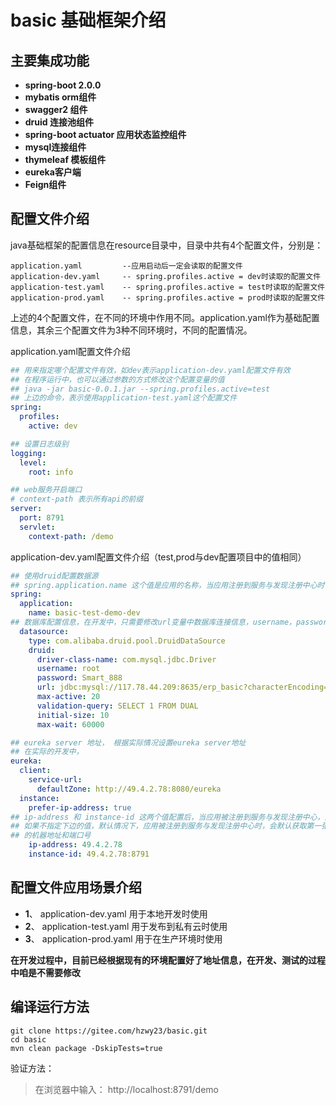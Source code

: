 # basic 基础框架介绍

## 主要集成功能
- **spring-boot 2.0.0**
- **mybatis orm组件**
- **swagger2 组件**
- **druid 连接池组件**
- **spring-boot actuator 应用状态监控组件**
- **mysql连接组件**
- **thymeleaf 模板组件**
- **eureka客户端**
- **Feign组件**

## 配置文件介绍
java基础框架的配置信息在resource目录中，目录中共有4个配置文件，分别是：
```shell
application.yaml         --应用启动后一定会读取的配置文件
application-dev.yaml     -- spring.profiles.active = dev时读取的配置文件
application-test.yaml    -- spring.profiles.active = test时读取的配置文件
application-prod.yaml    -- spring.profiles.active = prod时读取的配置文件
```
上述的4个配置文件，在不同的环境中作用不同。application.yaml作为基础配置信息，其余三个配置文件为3种不同环境时，不同的配置情况。

application.yaml配置文件介绍
```yaml
## 用来指定哪个配置文件有效，如dev表示application-dev.yaml配置文件有效
## 在程序运行中，也可以通过参数的方式修改这个配置变量的值
## java -jar basic-0.0.1.jar --spring.profiles.active=test 
## 上边的命令，表示使用application-test.yaml这个配置文件
spring:
  profiles:
    active: dev

## 设置日志级别
logging:
  level:
    root: info

## web服务开启端口
# context-path 表示所有api的前缀
server:
  port: 8791
  servlet:
    context-path: /demo
```

application-dev.yaml配置文件介绍（test,prod与dev配置项目中的值相同）
```yaml
## 使用druid配置数据源
## spring.application.name 这个值是应用的名称，当应用注册到服务与发现注册中心时，使用这个名字
spring:
  application:
    name: basic-test-demo-dev
## 数据库配置信息，在开发中，只需要修改url变量中数据库连接信息，username，password信息即可
  datasource:
    type: com.alibaba.druid.pool.DruidDataSource
    druid:
      driver-class-name: com.mysql.jdbc.Driver
      username: root
      password: Smart_888
      url: jdbc:mysql://117.78.44.209:8635/erp_basic?characterEncoding=UTF-8
      max-active: 20
      validation-query: SELECT 1 FROM DUAL
      initial-size: 10
      max-wait: 60000

## eureka server 地址， 根据实际情况设置eureka server地址
## 在实际的开发中，
eureka:
  client:
    service-url:
      defaultZone: http://49.4.2.78:8080/eureka
  instance:
    prefer-ip-address: true
## ip-address 和 instance-id 这两个值配置后，当应用被注册到服务与发现注册中心，这个服务对应的地址将会被想变的变量替换
## 如果不指定下边的值，默认情况下，应用被注册到服务与发现注册中心时，会默认获取第一张网卡的ip地址和应用端口号，将其作为这个微服务
## 的机器地址和端口号
    ip-address: 49.4.2.78
    instance-id: 49.4.2.78:8791
```

## 配置文件应用场景介绍
- **1**、  application-dev.yaml 用于本地开发时使用
- **2**、  application-test.yaml 用于发布到私有云时使用
- **3**、  application-prod.yaml 用于在生产环境时使用

**在开发过程中，目前已经根据现有的环境配置好了地址信息，在开发、测试的过程中咱是不需要修改**

## 编译运行方法
```shell
git clone https://gitee.com/hzwy23/basic.git
cd basic
mvn clean package -DskipTests=true
```
验证方法：
> 在浏览器中输入： http://localhost:8791/demo